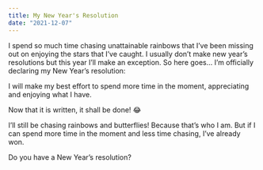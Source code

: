 ```yaml
---
title: My New Year's Resolution
date: "2021-12-07"
---
```


I spend so much time chasing unattainable rainbows that I’ve been missing out on enjoying the stars that I’ve caught. I usually don’t make new year’s resolutions but this year I’ll make an exception.  So here goes… I’m officially declaring my New Year’s resolution:

I will make my best effort to spend more time in the moment, appreciating and enjoying what I have.

Now that it is written, it shall be done! 😂

I’ll still be chasing rainbows and butterflies! Because that’s who I am. But if I can spend more time in the moment and less time chasing, I’ve already won. 

Do you have a New Year’s resolution? 
